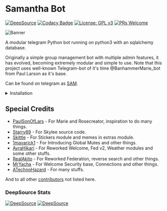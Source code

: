 # Samantha Bot

[![DeepSource](https://static.deepsource.io/deepsource-badge-light-mini.svg)](https://deepsource.io/gh/SA7ANI/MissSamantha/?ref=repository-badge)
[![Codacy Badge](https://api.codacy.com/project/badge/Grade/223b5710f2fa41d58775094ee65b6957)](https://app.codacy.com/gh/SA7ANI/MissSamantha?utm_source=github.com&utm_medium=referral&utm_content=SA7ANI/MissSamantha&utm_campaign=Badge_Grade)
[![License: GPL v3](https://img.shields.io/badge/License-GPLv3-blue.svg)](https://www.gnu.org/licenses/gpl-3.0)
[![PRs Welcome](https://img.shields.io/badge/PRs-welcome-brightgreen.svg?style=flat-square)](http://makeapullrequest.com)

![Banner](https://telegra.ph/file/9faaa0a7711d64d59597e.jpg)

A modular telegram Python bot running on python3 with an sqlalchemy database.

Originally a simple group management bot with multiple admin features, it has evolved, becoming extremely modular and 
simple to use. Note that this project uses well-known Telegram-bot of it's time @BanhammerMarie_bot from Paul Larson as it's base.

Can be found on telegram as [SAM](https://t.me/MissSamanthaBot).

<details>
  <summary>Installation</summary>

## Starting the bot

Once you've setup your database and your configuration (see below) is complete, simply run:

`python3 -m samantha`

## Setting up the bot (Read this before trying to use!)

Please make sure to use python3.6, as I cannot guarantee everything will work as expected on older python versions!
This is because markdown parsing is done by iterating through a dict, which are ordered by default in 3.6.

### Configuration

There are two possible ways of configuring your bot: a config.py file, or ENV variables.

The prefered version is to use a `config.py` file, as it makes it easier to see all your settings grouped together.
This file should be placed in your `samantha` folder, alongside the `__main__.py` file . 
This is where your bot token will be loaded from, as well as your database URI (if you're using a database), and most of 
your other settings.

It is recommended to import sample_config and extend the Config class, as this will ensure your config contains all 
defaults set in the sample_config, hence making it easier to upgrade.

An example `config.py` file could be:
```
from samantha.sample_config import Config


class Development(Config):
    OWNER_ID =  834309762 # my telegram ID
    OWNER_USERNAME = "SA7ANI"  # my telegram username
    API_KEY = "your bot api key"  # my api key, as provided by the botfather
    SQLALCHEMY_DATABASE_URI = 'postgresql://username:password@localhost:5432/database'  # sample db credentials
    MESSAGE_DUMP = '-1234567890' # some group chat that your bot is a member of
    USE_MESSAGE_DUMP = True
    SUDO_USERS = []  # List of id's for users which have sudo access to the bot.
    LOAD = []
    NO_LOAD = []
    TELETHON_HASH = None # for purge stuffs
    TELETHON_ID = None
```

### Python dependencies

Install the necessary python dependencies by moving to the project directory and running:

`pip3 install -r requirements.txt`.

This will install all necessary python packages.

### Database

If you wish to use a database-dependent module (eg: locks, notes, userinfo, users, filters, welcomes),
you'll need to have a database installed on your system. I use postgres, so I recommend using it for optimal compatibility.

In the case of postgres, this is how you would set up a the database on a debian/ubuntu system. Other distributions may vary.

- install postgresql:

`sudo apt-get update && sudo apt-get install postgresql`

- change to the postgres user:

`sudo su - postgres`

- create a new database user (change YOUR_USER appropriately):

`createuser -P -s -e YOUR_USER`

This will be followed by you needing to input your password.

- create a new database table:

`createdb -O YOUR_USER YOUR_DB_NAME`

Change YOUR_USER and YOUR_DB_NAME appropriately.

- finally:

`psql YOUR_DB_NAME -h YOUR_HOST YOUR_USER`

This will allow you to connect to your database via your terminal.
By default, YOUR_HOST should be 0.0.0.0:5432.

You should now be able to build your database URI. This will be:

`sqldbtype://username:pw@hostname:port/db_name`

Replace sqldbtype with whichever db youre using (eg postgres, mysql, sqllite, etc)
repeat for your username, password, hostname (localhost?), port (5432?), and db name.

## Modules
### Setting load order

The module load order can be changed via the `LOAD` and `NO_LOAD` configuration settings.
These should both represent lists.

If `LOAD` is an empty list, all modules in `modules/` will be selected for loading by default.

If `NO_LOAD` is not present, or is an empty list, all modules selected for loading will be loaded.

If a module is in both `LOAD` and `NO_LOAD`, the module will not be loaded - `NO_LOAD` takes priority.

### Creating your own modules

Creating a module has been simplified as much as possible - but do not hesitate to suggest further simplification.

All that is needed is that your .py file be in the modules folder.

To add commands, make sure to import the dispatcher via

`from samantha import dispatcher`.

You can then add commands using the usual

`dispatcher.add_handler()`.

Assigning the `__help__` variable to a string describing this modules' available
commands will allow the bot to load it and add the documentation for
your module to the `/help` command. Setting the `__mod_name__` variable will also allow you to use a nicer, user
friendly name for a module.

The `__migrate__()` function is used for migrating chats - when a chat is upgraded to a supergroup, the ID changes, so 
it is necessary to migrate it in the db.

The `__stats__()` function is for retrieving module statistics, eg number of users, number of chats. This is accessed 
through the `/stats` command, which is only available to the bot owner.

</details>

## Special Credits

* [PaulSonOfLars](https://github.com/PaulSonOfLars) - For Marie and Rosecreator, inspiration to do many things.
* [Starry69](https://github.com/starry69) - For Skylee source code.
* [Skittle](https://github.com/Skittle) - For Stickers module and memes in extras module.
* [1mavarick1](https://github.com/1maverick1) - For Introducing Global Mutes and other things.
* [AyraHikari](https://github.com/AyraHikari) - For Reworked Welcome, Fed v2, Weather modules and some other stuffs.
* [RealAkito](https://github.com/RealAkito) - For Reworked Federation, reverse search and other things.
* [MrYacha](https://github.com/MrYacha) - For Welcome Security base, Connections and other things.
* [ATechnoHazard](https://github.com/ATechnoHazard) - For many stuffs.

And to all other [contributors](https://github.com/SA7ANI/MissSamantha/graphs/contributors) not listed here.

### DeepSource Stats

[![DeepSource](https://deepsource.io/gh/SA7ANI/MissSamantha.svg/?label=active+issues&show_trend=true)](https://deepsource.io/gh/SA7ANI/MissSamantha/?ref=repository-badge)
[![DeepSource](https://deepsource.io/gh/SA7ANI/MissSamantha.svg/?label=resolved+issues&show_trend=true)](https://deepsource.io/gh/SA7ANI/MissSamantha/?ref=repository-badge)